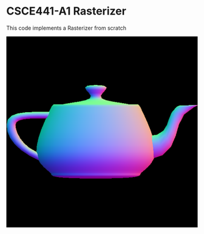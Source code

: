 # CSCE441-A1 Rasterizer
This code implements a Rasterizer from scratch

![Teapot 6](teapot6.png?raw=true "Teapot 6")
